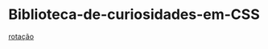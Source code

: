 # Biblioteca-de-curiosidades-em-CSS

<a href="https://htmlpreview.github.io/?https://github.com/opvs55/Biblioteca-de-curiosidades-em-CSS/blob/main/rota%C3%A7%C3%A3o3D/rota%C3%A7%C3%A3o/index.html">rotação</a>


